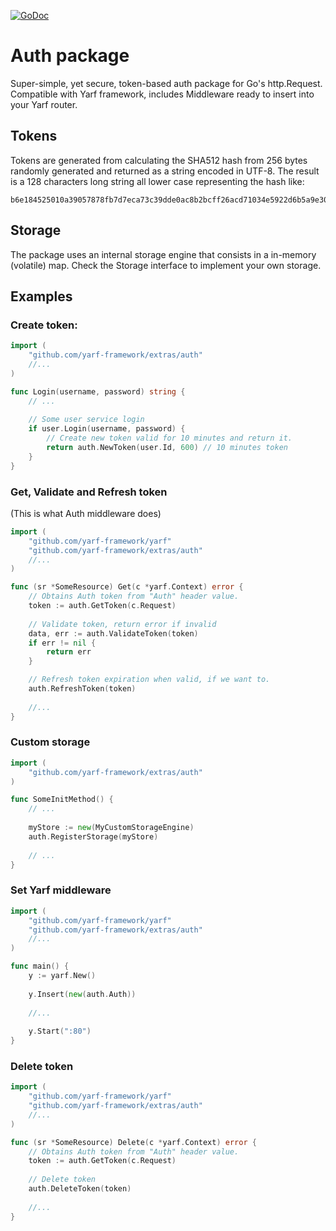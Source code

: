 [![GoDoc](https://godoc.org/github.com/yarf-framework/extras/auth?status.svg)](https://godoc.org/github.com/yarf-framework/extras/auth)

# Auth package

Super-simple, yet secure, token-based auth package for Go's http.Request. 
Compatible with Yarf framework, includes Middleware ready to insert into your Yarf router. 


## Tokens

Tokens are generated from calculating the SHA512 hash from 256 bytes randomly generated and returned as a string encoded in UTF-8.
The result is a 128 characters long string all lower case representing the hash like: 

```
b6e184525010a39057878fb7d7eca73c39dde0ac8b2bcff26acd71034e5922d6b5a9e30923d5d35482df396e11e57df9adc085cdd47cd2b1095b1d2880f38d01
```


## Storage

The package uses an internal storage engine that consists in a in-memory (volatile) map.
Check the Storage interface to implement your own storage.


## Examples

### Create token:

```go
import (
    "github.com/yarf-framework/extras/auth"
    //...
)

func Login(username, password) string {
    // ...
    
    // Some user service login
    if user.Login(username, password) {
        // Create new token valid for 10 minutes and return it.
        return auth.NewToken(user.Id, 600) // 10 minutes token
    }
}
```


### Get, Validate and Refresh token

(This is what Auth middleware does)

```go
import (
    "github.com/yarf-framework/yarf"
    "github.com/yarf-framework/extras/auth"
    //...
)

func (sr *SomeResource) Get(c *yarf.Context) error {
    // Obtains Auth token from "Auth" header value.
    token := auth.GetToken(c.Request)
    
    // Validate token, return error if invalid
    data, err := auth.ValidateToken(token)
    if err != nil {
        return err
    }

    // Refresh token expiration when valid, if we want to.
    auth.RefreshToken(token)
    
    //...
}
```


### Custom storage

```go
import (
    "github.com/yarf-framework/extras/auth"
)

func SomeInitMethod() {
    // ...
    
    myStore := new(MyCustomStorageEngine)
    auth.RegisterStorage(myStore)
    
    // ...
}
```


### Set Yarf middleware

```go
import (
    "github.com/yarf-framework/yarf"
    "github.com/yarf-framework/extras/auth"
    //...
)

func main() {
    y := yarf.New()
    
    y.Insert(new(auth.Auth))
    
    //...
    
    y.Start(":80")
}
``` 


### Delete token

```go
import (
    "github.com/yarf-framework/yarf"
    "github.com/yarf-framework/extras/auth"
    //...
)

func (sr *SomeResource) Delete(c *yarf.Context) error {
    // Obtains Auth token from "Auth" header value.
    token := auth.GetToken(c.Request)
    
    // Delete token
    auth.DeleteToken(token)
    
    //...
}
```

